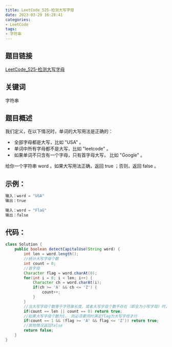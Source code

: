 ```yaml
---
title: LeetCode_525-检测大写字母
date: 2023-03-29 16:28:41
categories: 
- LeetCode
tags: 
- 字符串
---
```


## 题目链接

[LeetCode_525-检测大写字母](https://leetcode.cn/problems/detect-capital/)

## 关键词
字符串

## 题目概述

我们定义，在以下情况时，单词的大写用法是正确的：

- ​    全部字母都是大写，比如 "USA" 。
- ​    单词中所有字母都不是大写，比如 "leetcode" 。
- ​    如果单词不只含有一个字母，只有首字母大写， 比如 "Google" 。

给你一个字符串 word 。如果大写用法正确，返回 true ；否则，返回 false 。

## 示例：

```java
输入：word = "USA"
输出：true
    
输入：word = "FlaG"
输出：false
```

## 代码：
```java
class Solution {
    public boolean detectCapitalUse(String word) {
        int len = word.length();
        //统计大写字母个数
        int count = 0;
        //首字母
        Character flag = word.charAt(0);
        for(int i = 0; i < len; i++) {
            Character ch = word.charAt(i);
            if(ch >= 'A' && ch <= 'Z') {
                count++;
            }
        }
        //当大写字母个数等于字符串长度，或者大写字母个数不存在（即全为小写字母）时，返回true
        if(count == len || count == 0) return true;
        //如果大写字母个数为1， 则必须要同时满足flag为大写字母才行
        if(count == 1 && (flag >= 'A' && flag <= 'Z')) return true;
        //其他情况返回false
        return false;
    }
}
```
